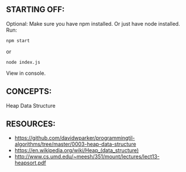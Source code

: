 ## STARTING OFF:

Optional: Make sure you have npm installed.
Or just have node installed.
Run:
```
npm start
```

or
```
node index.js
```

View in console.

## CONCEPTS:

Heap Data Structure

## RESOURCES:

* https://github.com/davidwparker/programmingtil-algorithms/tree/master/0003-heap-data-structure
* https://en.wikipedia.org/wiki/Heap_(data_structure)
* http://www.cs.umd.edu/~meesh/351/mount/lectures/lect13-heapsort.pdf
